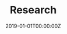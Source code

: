 ---
title: "Research"  # Add a page title.
summary: "Research projects at ART"  # Add a page description.
date: "2019-01-01T00:00:00Z"  # Add today's date.
type: "widget_page"  # Page type is a Widget Page
---